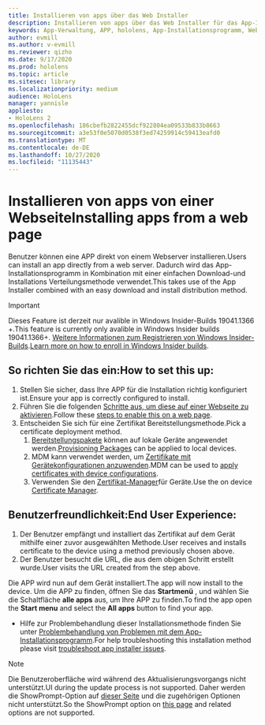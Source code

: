 ```yaml
---
title: Installieren von apps über das Web Installer
description: Installieren von apps über das Web Installer für das App-Installationsprogramm
keywords: App-Verwaltung, APP, hololens, App-Installationsprogramm, Webinstallation
author: evmill
ms.author: v-evmill
ms.reviewer: qizho
ms.date: 9/17/2020
ms.prod: hololens
ms.topic: article
ms.sitesec: library
ms.localizationpriority: medium
audience: HoloLens
manager: yannisle
appliesto:
- HoloLens 2
ms.openlocfilehash: 186cbefb2822455dcf922804ea09533b833b8663
ms.sourcegitcommit: a3e53f0e5070d0538f3ed74259914c59413eafd0
ms.translationtype: MT
ms.contentlocale: de-DE
ms.lasthandoff: 10/27/2020
ms.locfileid: "11135443"
---
```

# <span data-ttu-id="b1805-104">Installieren von apps von einer Webseite</span><span class="sxs-lookup"><span data-stu-id="b1805-104">Installing apps from a web page</span></span>

<span data-ttu-id="b1805-105">Benutzer können eine APP direkt von einem Webserver installieren.</span><span class="sxs-lookup"><span data-stu-id="b1805-105">Users can install an app directly from a web server.</span></span> <span data-ttu-id="b1805-106">Dadurch wird das App-Installationsprogramm in Kombination mit einer einfachen Download-und Installations Verteilungsmethode verwendet.</span><span class="sxs-lookup"><span data-stu-id="b1805-106">This takes use of the App Installer combined with an easy download and install distribution method.</span></span> 

> [!IMPORTANT]
> <span data-ttu-id="b1805-107">Dieses Feature ist derzeit nur avalible in Windows Insider-Builds 19041.1366 +.</span><span class="sxs-lookup"><span data-stu-id="b1805-107">This feature is currently only avalible in Windows Insider builds 19041.1366+.</span></span> <span data-ttu-id="b1805-108">[Weitere Informationen zum Registrieren von Windows Insider-Builds](hololens-insider.md).</span><span class="sxs-lookup"><span data-stu-id="b1805-108">[Learn more on how to enroll in Windows Insider builds](hololens-insider.md).</span></span>

## <span data-ttu-id="b1805-109">So richten Sie das ein:</span><span class="sxs-lookup"><span data-stu-id="b1805-109">How to set this up:</span></span>
1.  <span data-ttu-id="b1805-110">Stellen Sie sicher, dass Ihre APP für die Installation richtig konfiguriert ist.</span><span class="sxs-lookup"><span data-stu-id="b1805-110">Ensure your app is correctly configured to install.</span></span>
1.  <span data-ttu-id="b1805-111">Führen Sie die folgenden [Schritte aus, um diese auf einer Webseite zu aktivieren](https://docs.microsoft.com/windows/msix/app-installer/installing-windows10-apps-web#how-to-enable-this-on-a-webpage).</span><span class="sxs-lookup"><span data-stu-id="b1805-111">Follow these [steps to enable this on a web page](https://docs.microsoft.com/windows/msix/app-installer/installing-windows10-apps-web#how-to-enable-this-on-a-webpage).</span></span> 
1.  <span data-ttu-id="b1805-112">Entscheiden Sie sich für eine Zertifikat Bereitstellungsmethode.</span><span class="sxs-lookup"><span data-stu-id="b1805-112">Pick a certificate deployment method.</span></span> 
    1.  <span data-ttu-id="b1805-113">[Bereitstellungspakete](hololens-provisioning.md) können auf lokale Geräte angewendet werden.</span><span class="sxs-lookup"><span data-stu-id="b1805-113">[Provisioning Packages](hololens-provisioning.md) can be applied to local devices.</span></span>
    1.  <span data-ttu-id="b1805-114">MDM kann verwendet werden, um [Zertifikate mit Gerätekonfigurationen anzuwenden](https://docs.microsoft.com/mem/intune/protect/certificates-configure).</span><span class="sxs-lookup"><span data-stu-id="b1805-114">MDM can be used to [apply certificates with device configurations](https://docs.microsoft.com/mem/intune/protect/certificates-configure).</span></span>
    1.  <span data-ttu-id="b1805-115">Verwenden Sie den [Zertifikat-Manager](hololens-insider.md#certificate-manager)für Geräte.</span><span class="sxs-lookup"><span data-stu-id="b1805-115">Use the on device [Certificate Manager](hololens-insider.md#certificate-manager).</span></span> 

## <span data-ttu-id="b1805-116">Benutzerfreundlichkeit:</span><span class="sxs-lookup"><span data-stu-id="b1805-116">End User Experience:</span></span>
1.  <span data-ttu-id="b1805-117">Der Benutzer empfängt und installiert das Zertifikat auf dem Gerät mithilfe einer zuvor ausgewählten Methode.</span><span class="sxs-lookup"><span data-stu-id="b1805-117">User receives and installs certificate to the device using a method previously chosen above.</span></span> 
1.  <span data-ttu-id="b1805-118">Der Benutzer besucht die URL, die aus dem obigen Schritt erstellt wurde.</span><span class="sxs-lookup"><span data-stu-id="b1805-118">User visits the URL created from the step above.</span></span>

<span data-ttu-id="b1805-119">Die APP wird nun auf dem Gerät installiert.</span><span class="sxs-lookup"><span data-stu-id="b1805-119">The app will now install to the device.</span></span> <span data-ttu-id="b1805-120">Um die APP zu finden, öffnen Sie das **Startmenü** , und wählen Sie die Schaltfläche **alle apps** aus, um Ihre APP zu finden.</span><span class="sxs-lookup"><span data-stu-id="b1805-120">To find the app open the **Start menu** and select the **All apps** button to find your app.</span></span> 

-   <span data-ttu-id="b1805-121">Hilfe zur Problembehandlung dieser Installationsmethode finden Sie unter [Problembehandlung von Problemen mit dem App-Installationsprogramm](https://docs.microsoft.com/windows/msix/app-installer/troubleshoot-appinstaller-issues).</span><span class="sxs-lookup"><span data-stu-id="b1805-121">For help troubleshooting this installation method please visit [troubleshoot app installer issues](https://docs.microsoft.com/windows/msix/app-installer/troubleshoot-appinstaller-issues).</span></span> 

> [!NOTE]
> <span data-ttu-id="b1805-122">Die Benutzeroberfläche wird während des Aktualisierungsvorgangs nicht unterstützt.</span><span class="sxs-lookup"><span data-stu-id="b1805-122">UI during the update process is not supported.</span></span> <span data-ttu-id="b1805-123">Daher werden die ShowPrompt-Option auf [dieser Seite](https://docs.microsoft.com/windows/msix/app-installer/update-settings) und die zugehörigen Optionen nicht unterstützt.</span><span class="sxs-lookup"><span data-stu-id="b1805-123">So the ShowPrompt option on [this page](https://docs.microsoft.com/windows/msix/app-installer/update-settings) and related options are not supported.</span></span>
